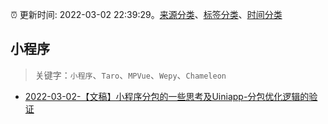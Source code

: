 :alarm_clock: 更新时间: 2022-03-02 22:39:29。[来源分类](../README.md)、[标签分类](../TAGS.md)、[时间分类](../TIMELINE.md)

## 小程序


> 关键字：`小程序`、`Taro`、`MPVue`、`Wepy`、`Chameleon`



- [2022-03-02-【文稿】小程序分包的一些思考及Uiniapp-分包优化逻辑的验证](https://toutiao.io/k/6c8b7rs) 